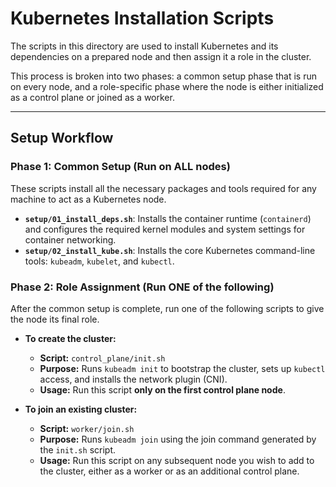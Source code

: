 # Kubernetes Installation Scripts

The scripts in this directory are used to install Kubernetes and its dependencies on a prepared node and then assign it a role in the cluster.

This process is broken into two phases: a common setup phase that is run on every node, and a role-specific phase where the node is either initialized as a control plane or joined as a worker.

---

## Setup Workflow

### **Phase 1: Common Setup (Run on ALL nodes)**

These scripts install all the necessary packages and tools required for any machine to act as a Kubernetes node.

* **`setup/01_install_deps.sh`**: Installs the container runtime (`containerd`) and configures the required kernel modules and system settings for container networking.
* **`setup/02_install_kube.sh`**: Installs the core Kubernetes command-line tools: `kubeadm`, `kubelet`, and `kubectl`.

### **Phase 2: Role Assignment (Run ONE of the following)**

After the common setup is complete, run one of the following scripts to give the node its final role.

* **To create the cluster:**
    * **Script:** `control_plane/init.sh`
    * **Purpose:** Runs `kubeadm init` to bootstrap the cluster, sets up `kubectl` access, and installs the network plugin (CNI).
    * **Usage:** Run this script **only on the first control plane node**.

* **To join an existing cluster:**
    * **Script:** `worker/join.sh`
    * **Purpose:** Runs `kubeadm join` using the join command generated by the `init.sh` script.
    * **Usage:** Run this script on any subsequent node you wish to add to the cluster, either as a worker or as an additional control plane.
